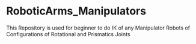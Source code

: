# RoboticArms_Manipulators
This Repository is used for beginner to do IK  of any Manipulator Robots of Configurations of  Rotational and Prismatics Joints
